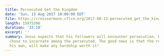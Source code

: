 ```yaml
---
title: Persecuted Get the Kingdom
date: 'Sun, 13 Aug 2017 10:00:00 EDT'
file: https://crosssermons.cflcn.org/2017-08-13-persecuted_get_the_kingdom.m4a
length: 15975396
duration: '33:10'
excerpt: ''
summary: Jesus expects that his followers will encounter persecution. Even more, he
  chose to incarnate among the persecuted. The good news is that the reward awaiting
  his own, will make any hardship worth it!
---
```

